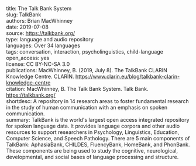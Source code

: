 title: The Talk Bank System  
slug: TalkBank  
authors: Brian MacWhinney  
date: 2019-07-08  
source: https://talkbank.org/  
type: language and audio repository  
languages: Over 34 languages  
tags: conversation, interaction, psycholinguistics, child-language  
open_access: yes  
license: CC BY-NC-SA 3.0  
publications: MacWhinney, B. (2019, July 8). The TalkBank CLARIN Knowledge Centre. CLARIN. https://www.clarin.eu/blog/talkbank-clarin-knowledge-centre  
citation: MacWhinney, B. The Talk Bank System. Talk Bank. https://talkbank.org/  
shortdesc: A repository in 14 research areas to foster fundamental research in the study of human communication with an emphasis on spoken communication.  
summary: TalkBank is the world's largest open access integrated repository for spoken language data. It provides language corpora and other audio resources to support researchers in Psychology, Linguistics, Education, Computer Science, and Speech Pathology. There are 5 main components of TalkBank: AphasiaBank, CHILDES, FluencyBank, HomeBank, and PhonBank. These components are being used to study the cognitive, neurological, developmental, and social bases of language processing and structure.  
